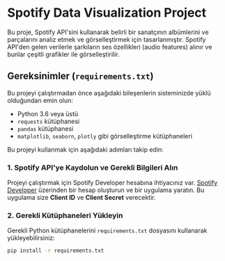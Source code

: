 # Spotify Data Visualization Project

Bu proje, Spotify API'sini kullanarak belirli bir sanatçının albümlerini ve parçalarını analiz etmek ve görselleştirmek için tasarlanmıştır. Spotify API'den gelen verilerle şarkıların ses özellikleri (audio features) alınır ve bunlar çeşitli grafikler ile görselleştirilir.

## Gereksinimler (`requirements.txt`)

Bu projeyi çalıştırmadan önce aşağıdaki bileşenlerin sisteminizde yüklü olduğundan emin olun:

- Python 3.6 veya üstü
- `requests` kütüphanesi
- `pandas` kütüphanesi
- `matplotlib`, `seaborn`, `plotly` gibi görselleştirme kütüphaneleri

Bu projeyi kullanmak için aşağıdaki adımları takip edin:

### 1. Spotify API'ye Kaydolun ve Gerekli Bilgileri Alın

Projeyi çalıştırmak için Spotify Developer hesabına ihtiyacınız var. [Spotify Developer](https://developer.spotify.com/dashboard/login) üzerinden bir hesap oluşturun ve bir uygulama yaratın. Bu uygulama size **Client ID** ve **Client Secret** verecektir.

### 2. Gerekli Kütüphaneleri Yükleyin

Gerekli Python kütüphanelerini `requirements.txt` dosyasını kullanarak yükleyebilirsiniz:

```bash
pip install -r requirements.txt
